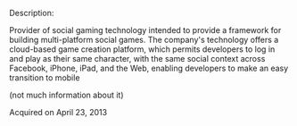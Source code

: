 Description:

Provider of social gaming technology intended to provide a framework for building multi-platform social games. The company's technology offers a cloud-based game creation platform, which permits developers to log in and play as their same character, with the same social context across Facebook, iPhone, iPad, and the Web, enabling developers to make an easy transition to mobile

(not much information about it)

Acquired on April 23, 2013